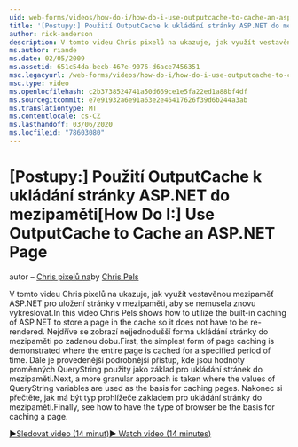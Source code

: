 ```yaml
---
uid: web-forms/videos/how-do-i/how-do-i-use-outputcache-to-cache-an-aspnet-page
title: '[Postupy:] Použití OutputCache k ukládání stránky ASP.NET do mezipaměti | Microsoft Docs'
author: rick-anderson
description: V tomto videu Chris pixelů na ukazuje, jak využít vestavěnou mezipaměť ASP.NET pro uložení stránky v mezipaměti, aby se nemusela znovu vykreslovat. Nejprve...
ms.author: riande
ms.date: 02/05/2009
ms.assetid: 651c54da-becb-467e-9076-d6ace7456351
msc.legacyurl: /web-forms/videos/how-do-i/how-do-i-use-outputcache-to-cache-an-aspnet-page
msc.type: video
ms.openlocfilehash: c2b3738524741a50d669ce1e5fa22ed1a88bf4df
ms.sourcegitcommit: e7e91932a6e91a63e2e46417626f39d6b244a3ab
ms.translationtype: MT
ms.contentlocale: cs-CZ
ms.lasthandoff: 03/06/2020
ms.locfileid: "78603080"
---
```

# <a name="how-do-i-use-outputcache-to-cache-an-aspnet-page"></a><span data-ttu-id="22a3f-104">[Postupy:] Použití OutputCache k ukládání stránky ASP.NET do mezipaměti</span><span class="sxs-lookup"><span data-stu-id="22a3f-104">[How Do I:] Use OutputCache to Cache an ASP.NET Page</span></span>

<span data-ttu-id="22a3f-105">autor – [Chris pixelů na](https://twitter.com/chrispels)</span><span class="sxs-lookup"><span data-stu-id="22a3f-105">by [Chris Pels](https://twitter.com/chrispels)</span></span>

<span data-ttu-id="22a3f-106">V tomto videu Chris pixelů na ukazuje, jak využít vestavěnou mezipaměť ASP.NET pro uložení stránky v mezipaměti, aby se nemusela znovu vykreslovat.</span><span class="sxs-lookup"><span data-stu-id="22a3f-106">In this video Chris Pels shows how to utilize the built-in caching of ASP.NET to store a page in the cache so it does not have to be re-rendered.</span></span> <span data-ttu-id="22a3f-107">Nejdříve se zobrazí nejjednodušší forma ukládání stránky do mezipaměti po zadanou dobu.</span><span class="sxs-lookup"><span data-stu-id="22a3f-107">First, the simplest form of page caching is demonstrated where the entire page is cached for a specified period of time.</span></span> <span data-ttu-id="22a3f-108">Dále je provedenější podrobnější přístup, kde jsou hodnoty proměnných QueryString použity jako základ pro ukládání stránek do mezipaměti.</span><span class="sxs-lookup"><span data-stu-id="22a3f-108">Next, a more granular approach is taken where the values of QueryString variables are used as the basis for caching pages.</span></span> <span data-ttu-id="22a3f-109">Nakonec si přečtěte, jak má být typ prohlížeče základem pro ukládání stránky do mezipaměti.</span><span class="sxs-lookup"><span data-stu-id="22a3f-109">Finally, see how to have the type of browser be the basis for caching a page.</span></span>

[<span data-ttu-id="22a3f-110">&#9654;Sledovat video (14 minut)</span><span class="sxs-lookup"><span data-stu-id="22a3f-110">&#9654; Watch video (14 minutes)</span></span>](https://channel9.msdn.com/Blogs/ASP-NET-Site-Videos/how-do-i-use-outputcache-to-cache-an-aspnet-page)
